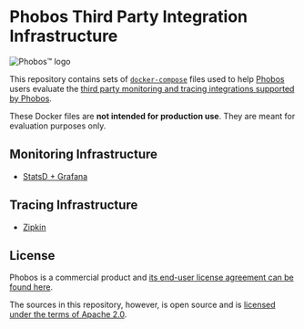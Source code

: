 # Phobos Third Party Integration Infrastructure

![Phobos™ logo](/docs/images/phobos_logo.png)

This repository contains sets of [`docker-compose`](https://docs.docker.com/compose/overview/) files used to help [Phobos](https://phobos.petabridge.com/) users evaluate the [third party monitoring and tracing integrations supported by Phobos](https://phobos.petabridge.com/articles/integrations.html).

These Docker files are __not intended for production use__. They are meant for evaluation purposes only. 

## Monitoring Infrastructure
* [StatsD + Grafana](monitoring/statsd)

## Tracing Infrastructure
* [Zipkin](tracing/zipkin)

## License
Phobos is a commercial product and [its end-user license agreement can be found here](https://phobos.petabridge.com/articles/setup/license.html).

The sources in this repository, however, is open source and is [licensed under the terms of Apache 2.0](LICENSE).